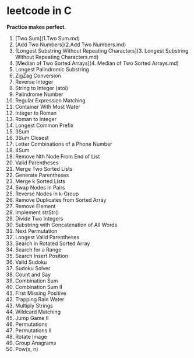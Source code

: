 # leetcode in C
**Practice makes perfect.**

1. [Two Sum](1.Two Sum.md)
2. [Add Two Numbers](2.Add Two Numbers.md)
3. [Longest Substring Without Repeating Characters](3. Longest Substring Without Repeating Characters.md)
4. [Median of Two Sorted Arrays](4. Median of Two Sorted Arrays.md)
5. Longest Palindromic Substring
6. ZigZag Conversion
7. Reverse Integer	
8. String to Integer (atoi)
9. Palindrome Number
10. Regular Expression Matching
11. Container With Most Water
12. Integer to Roman
13. Roman to Integer	
14. Longest Common Prefix
15. 3Sum
16. 3Sum Closest
17. Letter Combinations of a Phone Number
18. 4Sum
19. Remove Nth Node From End of List
20. Valid Parentheses
21. Merge Two Sorted Lists
22. Generate Parentheses
23. Merge k Sorted Lists
24. Swap Nodes in Pairs	
25. Reverse Nodes in k-Group
26. Remove Duplicates from Sorted Array
27. Remove Element
28. Implement strStr()	
29. Divide Two Integers
30. Substring with Concatenation of All Words
31. Next Permutation
32. Longest Valid Parentheses
33. Search in Rotated Sorted Array
34. Search for a Range
35. Search Insert Position
36. Valid Sudoku	
37. Sudoku Solver
38. Count and Say
39. Combination Sum
40. Combination Sum II
41. First Missing Positive
42. Trapping Rain Water
43. Multiply Strings
44. Wildcard Matching
45. Jump Game II
46. Permutations
47. Permutations II
48. Rotate Image
49. Group Anagrams
50. Pow(x, n)


